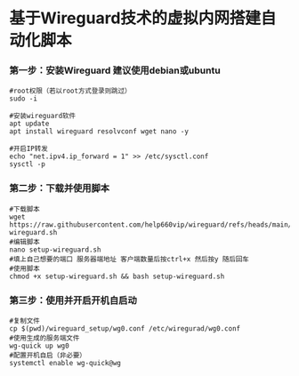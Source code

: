# 基于Wireguard技术的虚拟内网搭建自动化脚本


### 第一步：安装Wireguard 建议使用debian或ubuntu

```
#root权限（若以root方式登录则跳过）
sudo -i

#安装wireguard软件
apt update
apt install wireguard resolvconf wget nano -y

#开启IP转发
echo "net.ipv4.ip_forward = 1" >> /etc/sysctl.conf
sysctl -p
```

### 第二步：下载并使用脚本

```
#下载脚本
wget https://raw.githubusercontent.com/help660vip/wireguard/refs/heads/main/setup-wireguard.sh
#编辑脚本
nano setup-wireguard.sh
#填上自己想要的端口 服务器端地址 客户端数量后按ctrl+x 然后按y 随后回车
#使用脚本
chmod +x setup-wireguard.sh && bash setup-wireguard.sh
```

### 第三步：使用并开启开机自启动

```
#复制文件
cp $(pwd)/wireguard_setup/wg0.conf /etc/wiregurad/wg0.conf
#使用生成的服务端文件
wg-quick up wg0
#配置开机自启（非必要）
systemctl enable wg-quick@wg
```


```

```
